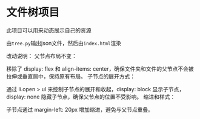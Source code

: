 # 文件树项目

此项目可以用来动态展示自己的资源

由`tree.py`输出json文件，然后由`index.html`渲染

改动说明：
父节点布局不变：

移除了 display: flex 和 align-items: center，确保文件夹和文件的父节点不会被拉伸或垂直居中，保持原有布局。
子节点的展开方式：

通过 li.open > ul 来控制子节点的展开和收起，display: block 显示子节点，display: none 隐藏子节点，确保父节点的位置不受影响。
缩进和样式：

子节点通过 margin-left: 20px 增加缩进，避免与父节点重叠。